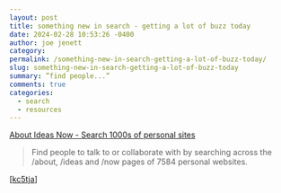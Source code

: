 ```yaml
---
layout: post
title: something new in search - getting a lot of buzz today
date: 2024-02-28 10:53:26 -0400
author: joe jenett
category: 
permalink: /something-new-in-search-getting-a-lot-of-buzz-today/
slug: something-new-in-search-getting-a-lot-of-buzz-today
summary: ”find people...”
comments: true
categories:
  - search
  - resources
---
```

<a title="About Ideas Now \- Search 1000s of personal sites" href="https://aboutideasnow.com/">About Ideas Now \- Search 1000s of personal sites</a>
<blockquote><p>Find people to talk to or collaborate with by searching across the /about, /ideas and /now pages of 7584 personal websites.</p></blockquote>
[<a href="https://pinboard.in/u:kc5tja">kc5tja</a>]

<a href="https://brid.gy/publish/mastodon"></a>